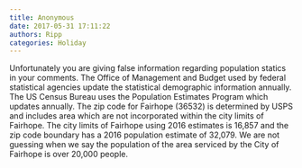 ```yaml
---
title: Anonymous
date: 2017-05-31 17:11:22
authors: Ripp
categories: Holiday
---
```


 Unfortunately you are giving false information regarding population statics in your comments.  The Office of Management and Budget used by federal statistical agencies update the statistical demographic information annually.  The US Census Bureau uses the Population Estimates Program which updates annually.    The zip code for Fairhope (36532)  is determined by USPS and includes area which are not incorporated within the city limits of Fairhope.    The city limits of Fairhope using 2016 estimates is 16,857 and the zip code boundary has a 2016 population estimate of 32,079. We are not guessing when we say the population of the area serviced by the City of Fairhope is over 20,000 people.